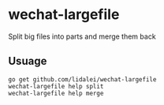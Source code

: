 # wechat-largefile
Split big files into parts and merge them back

## Usuage
```
go get github.com/lidalei/wechat-largefile
wechat-largefile help split
wechat-largefile help merge
```
